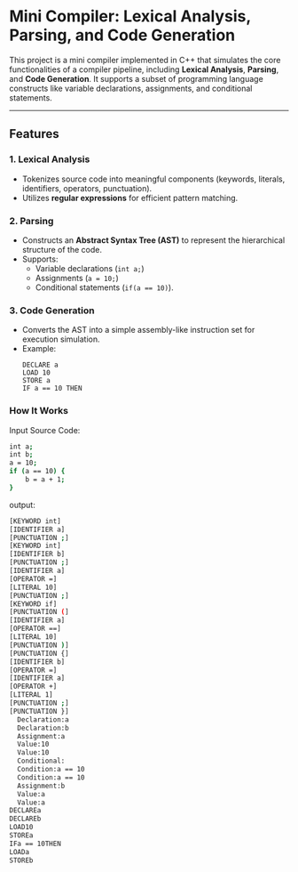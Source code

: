 # Mini Compiler: Lexical Analysis, Parsing, and Code Generation

This project is a mini compiler implemented in C++ that simulates the core functionalities of a compiler pipeline, including **Lexical Analysis**, **Parsing**, and **Code Generation**. It supports a subset of programming language constructs like variable declarations, assignments, and conditional statements.

---

## Features

### 1. Lexical Analysis
- Tokenizes source code into meaningful components (keywords, literals, identifiers, operators, punctuation).
- Utilizes **regular expressions** for efficient pattern matching.

### 2. Parsing
- Constructs an **Abstract Syntax Tree (AST)** to represent the hierarchical structure of the code.
- Supports:
  - Variable declarations (`int a;`)
  - Assignments (`a = 10;`)
  - Conditional statements (`if(a == 10)`).

### 3. Code Generation
- Converts the AST into a simple assembly-like instruction set for execution simulation.
- Example:
  ```assembly
  DECLARE a
  LOAD 10
  STORE a
  IF a == 10 THEN
### How It Works
Input Source Code:
```bash
int a;
int b;
a = 10;
if (a == 10) {
    b = a + 1;
}
```
output:
```bash
[KEYWORD int]
[IDENTIFIER a]
[PUNCTUATION ;]
[KEYWORD int]
[IDENTIFIER b]
[PUNCTUATION ;]
[IDENTIFIER a]
[OPERATOR =]
[LITERAL 10]
[PUNCTUATION ;]
[KEYWORD if]
[PUNCTUATION (]
[IDENTIFIER a]
[OPERATOR ==]
[LITERAL 10]
[PUNCTUATION )]
[PUNCTUATION {]
[IDENTIFIER b]
[OPERATOR =]
[IDENTIFIER a]
[OPERATOR +]
[LITERAL 1]
[PUNCTUATION ;]
[PUNCTUATION }]
  Declaration:a
  Declaration:b
  Assignment:a
  Value:10
  Value:10
  Conditional:
  Condition:a == 10
  Condition:a == 10
  Assignment:b
  Value:a
  Value:a
DECLAREa
DECLAREb
LOAD10
STOREa
IFa == 10THEN
LOADa
STOREb
```
